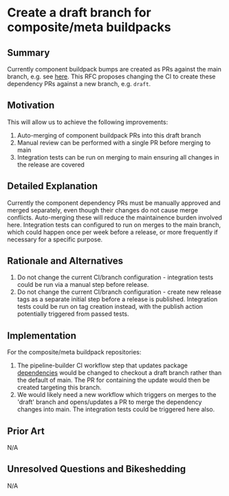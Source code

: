 # Create a draft branch for composite/meta buildpacks

## Summary

Currently component buildpack bumps are created as PRs against the main branch, e.g. see [here](https://github.com/paketo-buildpacks/java/pull/873).
This RFC proposes changing the CI to create these dependency PRs against a new branch, e.g. `draft`.    

## Motivation

This will allow us to achieve the following improvements:

1. Auto-merging of component buildpack PRs into this draft branch 
2. Manual review can be performed with a single PR before merging to main
2. Integration tests can be run on merging to main ensuring all changes in the release are covered

## Detailed Explanation

Currently the component dependency PRs must be manually approved and merged separately, even though their changes do not cause merge conflicts. Auto-merging these will reduce the maintainence burden involved here.
Integration tests can configured to run on merges to the main branch, which could happen once per week before a release, or more frequently if necessary for a specific purpose.

## Rationale and Alternatives

1. Do not change the current CI/branch configuration - integration tests could be run via a manual step before release.
2. Do not change the current CI/branch configuration - create new release tags as a separate initial step before a release is published. Integration tests could be run on tag creation instead, with the publish action potentially triggered from passed tests. 

## Implementation

For the composite/meta buildpack repositories:

1. The pipeline-builder CI workflow step that updates package [dependencies](https://github.com/paketo-buildpacks/pipeline-builder/blob/main/octo/package_dependencies.go) would be changed to checkout a draft branch rather than the default of main. The PR for containing the update would then be created targeting this branch. 
2. We would likely need a new workflow which triggers on merges to the 'draft' branch and opens/updates a PR to merge the dependency changes into main. The integration tests could be triggered here also.

## Prior Art

N/A

## Unresolved Questions and Bikeshedding

N/A
